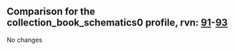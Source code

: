 ## Comparison for the collection_book_schematics0 profile, rvn: [91](https://github.com/PRO100KatYT/FortniteProfileRevisions/tree/main/profiles/collection_book_schematics0/91%20collection_book_schematics0.json)-[93](https://github.com/PRO100KatYT/FortniteProfileRevisions/tree/main/profiles/collection_book_schematics0/93%20collection_book_schematics0.json)

No changes
